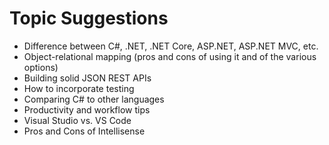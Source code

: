 # Topic Suggestions

* Difference between C#, .NET, .NET Core, ASP.NET, ASP.NET MVC, etc.
* Object-relational mapping (pros and cons of using it and of the various options)
* Building solid JSON REST APIs
* How to incorporate testing
* Comparing C# to other languages
* Productivity and workflow tips
* Visual Studio vs. VS Code
* Pros and Cons of Intellisense
